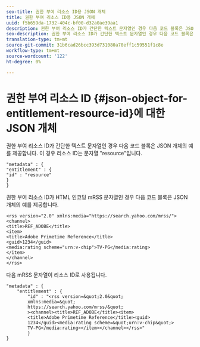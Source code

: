 ```yaml
---
seo-title: 권한 부여 리소스 ID용 JSON 개체
title: 권한 부여 리소스 ID용 JSON 개체
uuid: f5b659da-1732-404c-bf00-d32a0ae39aa1
description: 권한 부여 리소스 ID가 간단한 텍스트 문자열인 경우 다음 코드 블록은 JSON 개체의 예를 제공합니다.
seo-description: 권한 부여 리소스 ID가 간단한 텍스트 문자열인 경우 다음 코드 블록은 JSON 개체의 예를 제공합니다.
translation-type: tm+mt
source-git-commit: 31b6cad26bcc393d731080a70eff1c59551f1c8e
workflow-type: tm+mt
source-wordcount: '122'
ht-degree: 0%

---
```



# 권한 부여 리소스 ID {#json-object-for-entitlement-resource-id}에 대한 JSON 개체

권한 부여 리소스 ID가 간단한 텍스트 문자열인 경우 다음 코드 블록은 JSON 개체의 예를 제공합니다. 이 경우 리소스 ID는 문자열 &quot;resource&quot;입니다.

```
"metadata" : { 
"entitlement" : { 
"id" : "resource" 
} 
}
```

권한 부여 리소스 ID가 HTML 인코딩 mRSS 문자열인 경우 다음 코드 블록은 JSON 개체의 예를 제공합니다.

```
<rss version="2.0" xmlns:media="https://search.yahoo.com/mrss/"> 
<channel> 
<title>REF_ADOBE</title> 
<item> 
<title>Adobe Primetime Reference</title> 
<guid>1234</guid> 
<media:rating scheme="urn:v-chip">TV-PG</media:rating> 
</item> 
</channel> 
</rss>
```

다음 mRSS 문자열이 리소스 ID로 사용됩니다.

```
"metadata" : { 
    "entitlement" : { 
        "id" : "<rss version=&quot;2.0&quot; 
        xmlns:media=&quot; 
        https://search.yahoo.com/mrss/&quot; 
        ><channel><title>REF_ADOBE</title><item> 
        <title>Adobe Primetime Reference</title><guid> 
        1234</guid><media:rating scheme=&quot;urn:v-chip&quot;> 
        TV-PG</media:rating></item></channel></rss>" 
        } 
} 
```
